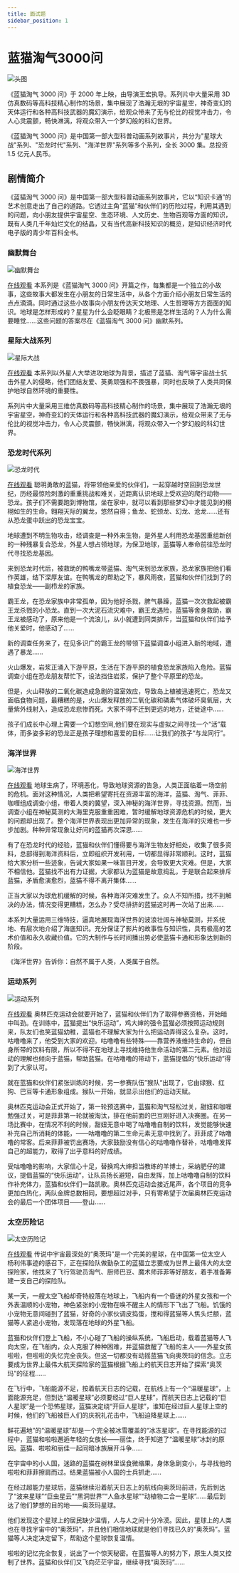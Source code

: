 ```yaml
---
title: 面试题
sidebar_position: 1
---
```


# 蓝猫淘气3000问

![头图](https://static.augustf.top/img/3000wen/6a7ab65e8fb1f265f13d2131af7b34bb366c0360.webp)

《蓝猫淘气 3000 问》于 2000 年上映，由导演王宏执导。系列片中大量采用 3D 仿真数码等高科技精心制作的场景，集中展现了浩瀚无垠的宇宙星空，神奇变幻的天体运行和各种高科技武器的魔幻演示，给观众带来了无与伦比的视觉冲击力，令人心灵震颤，畅快淋漓，将观众带入一个梦幻般的科幻世界。

《蓝猫淘气 3000 问》是中国第一部大型科普动画系列故事片，共分为"星球大战"系列、"恐龙时代"系列、"海洋世界"系列等多个系列，全长 3000 集。总投资 1.5 亿元人民币。

## 剧情简介

《蓝猫淘气 3000 问》是中国第一部大型科普动画系列故事片，它以“知识卡通”的艺术创意走出了自己的道路。它透过主角“蓝猫”和伙伴们的历险过程，利用其遇到的问题，向小朋友提供宇宙星空、生态环境、人文历史、生物百观等方面的知识，既有人类几千年灿烂文化的结晶，又有当代高新科技知识的概览，是知识经济时代电子版的青少年百科全书。

### 幽默舞台

![幽默舞台](https://static.augustf.top/img/3000wen/a63260c0a5b9d01d07b0a40645de0b9b.webp)

[在线观看](https://www.bilibili.com/bangumi/play/ss1817) 本系列是《蓝猫淘气 3000 问》开篇之作，每集都是一个独立的小故事，这些故事大都发生在小朋友的日常生活中，从各个方面介绍小朋友日常生活的点点滴滴。同时通过这些小故事向小朋友传达天文地理、人生哲理等方方面面的知识。地球是怎样形成的？星星为什么会眨眼睛？北极熊是怎样生活的？人为什么需要睡觉……这些问题的答案尽在《蓝猫淘气 3000 问》幽默系列。

### 星际大战系列

![星际大战](https://static.augustf.top/img/3000wen/da8537773d3192abab2572acc9aa564885f21af9.jpg)

[在线观看](https://www.bilibili.com/bangumi/play/ss1819) 本系列以外星人大举进攻地球为背景，描述了蓝猫、淘气等宇宙战士抗击外星人的侵略，他们团结友爱、英勇顽强和不畏强暴，同时也反映了人类共同保护地球自然环境的重要性。

系列片中大量采用三维仿真数码等高科技精心制作的场景，集中展现了浩瀚无垠的宇宙星空，神奇变幻的天体运行和各种高科技武器的魔幻演示，给观众带来了无与伦比的视觉冲击力，令人心灵震颤，畅快淋漓，将观众带入一个梦幻般的科幻世界。

### 恐龙时代系列

![恐龙时代](https://static.augustf.top/img/3000wen/89e573546f2d8b6f3a35d377cec82c7f.jpeg)

[在线观看](https://www.bilibili.com/bangumi/play/ss1818) 聪明勇敢的蓝猫，将带领他亲爱的伙伴们，一起穿越时空回到恐龙世纪，历经最惊险刺激的重重挑战和难关，近距离认识地球上受欢迎的爬行动物——恐龙。孩子们不需要跑到博物馆，坐在家中，就可以看到那些梦幻中才能见到的栩栩如生的生命。翱翔天际的翼龙，悠然自得；鱼龙、蛇颈龙、幻龙、沧龙……还有从恐龙蛋中跃出的恐龙宝宝。

地球遭到不明生物攻击，经调查是一种外来生物，是外星人利用恐龙基因重组新创的一种残暴复合恐龙，外星人想占领地球，为保卫地球，蓝猫等人奉命前往恐龙时代寻找恐龙基因。

来到恐龙时代后，被救助的鸭嘴龙带蓝猫、淘气来到恐龙家族，恐龙家族把他们看作英雄，结下深厚友谊。在鸭嘴龙的帮助之下，暴风雨夜，蓝猫和伙伴们找到了的植食恐龙——副栉龙的家族。

霸王龙，在恐龙家族中非常孤单，因为他好杀戮，脾气暴躁，蓝猫一次次救起被霸王龙杀戮的小恐龙。直到一次大泥石流灾难中，霸王龙遇险，蓝猫等舍身救助，霸王龙被感动了，原来他是一个流浪儿，从小就遭到同类排斥，当蓝猫和伙伴们给予他关爱时，他感动了……

新的调查任务来了，在见多识广的霸王龙的带领下蓝猫调查小组进入新的地域，遭遇了暴龙……

火山爆发，岩浆正涌入下游平原，生活在下游平原的植食恐龙家族陷入危险。蓝猫调查小组在恐龙朋友帮忙下，设法挡住岩浆，保护了整个平原里的恐龙。

但是，火山释放的二氧化碳造成急剧的温室效应，导致岛上植被迅速死亡，恐龙又面临食物问题，最糟糕的是，火山爆发释放的二氧化碳和磷素气体破坏臭氧层，大量紫外线射入，造成恐龙悲惨而死。大家不得不迁到更远的地方，迁徙途中……

孩子们成长中心理上需要一个幻想空间,他们要在现实与虚拟之间寻找一个“活”载体，而多姿多彩的恐龙正是孩子理想和喜爱的目标……让我们的孩子“与龙同行”。

### 海洋世界

![海洋世界](https://static.augustf.top/img/3000wen/71cf3bc79f3df8dc349862f3c811728b4710282f.jpg)

[在线观看](https://www.bilibili.com/bangumi/play/ss1820) 地球生病了，环境恶化，导致地球资源的告急，人类正面临着一场空前的危机。面对这种情况，人类把希望寄托在资源丰富的海洋，蓝猫、淘气、菲菲、咖喱组成调查小组，带着人类的冀望，深入神秘的海洋世界，寻找资源。然而，当调查小组在神秘莫测的大海里克服重重困难，暂时缓解地球资源危机的时候，更大的问题却出现了。整个海洋世界表现出更加异常的现象，发生在海洋的灾难也一步步加剧。种种异常现象让好问的蓝猫再次深思……

有了在恐龙时代的经验，蓝猫和伙伴们懂得要与海洋生物友好相处，收集了很多资料，总部得到海洋资料后，立即组织开发利用，一切都显得非常顺利。这时，蓝猫给大家分析一些迹象，告诫大家如果一味盲目开发，会导致更大灾难。但是，大家不相信他。蓝猫找不出有力证据，大家都认为蓝猫是故意捣乱，于是联合起来排斥蓝猫，矛盾愈演愈烈，蓝猫不得不离开集体……

正当大家以为球危机缓解的时候，各种海洋灾难发生了。众人不知所措，找不到解决的办法，情况变得更糟糕，怎么办？受尽排挤的蓝猫这时再一次站了出来……

本系列大量运用三维特技，逼真地展现海洋世界的波浪壮阔与神秘莫测，并系统地、有层次地介绍了海底知识。充分保证了影片的故事性与知识性，具有极高的艺术价值和永久收藏价值。它的大制作与长时间播出势必使蓝猫卡通和形象达到新的阶段。

《海洋世界》告诉你：自然不属于人类，人类属于自然。

### 运动系列

![运动系列](https://static.augustf.top/img/3000wen/1d0cad395bedea2b903da2091ffe7c4b.jpeg)

[在线观看](https://www.bilibili.com/bangumi/play/ss1821) 奥林匹克运动会就要开始了，蓝猫和伙伴们为了取得参赛资格，开始暗中叫劲。在训练中，蓝猫提出“快乐运动”，鸡大婶的强令蓝猫必须按照运动规则来，队友们也笑蓝猫幼稚，蓝猫也不理解大家为什么把运动弄得这么复杂。这时，咕噜噜来了，他受到大家的欢迎。咕噜噜有些特殊——靠营养液维持生命的，但自身所带的饮料有限，所以不得不在地球上寻找维持他生命活动的第二元素。他对运动的理解也倾向于蓝猫，帮助蓝猫。在咕噜噜的带动下，蓝猫提倡的“快乐运动”得到了大家认可。

就在蓝猫和伙伴们紧张训练的时候，另一参赛队伍”猴队“出现了，它由绿猴、红狗、巴豆等卡通形象组成。猴队一开始，就显示出他们的运动天赋。

奥林匹克运动会正式开始了，第一轮预选赛中，蓝猫和淘气轻松过关，甜妞和咖喱勉强过关，可是菲菲第一轮就被淘汰，排在他前面的巴豆刚好进入决赛圈。在另一场比赛中，在情况不利的时候，甜妞无意中喝了咕噜噜自制的饮料，发觉能够快速补充自己所消耗的体能，——咕噜噜的第二生命元素无意中找到了。菲菲成了咕噜噜的常客。后来菲菲被罚出赛场，大家鼓励没有信心的咕噜噜作替补，咕噜噜发挥自己的超能力，取得了出乎意料的好成绩。

受咕噜噜的影响，大家信心十足，替换鸡大婶担当教练的羊博士，采纳肥仔的建议，提倡蓝猫的“快乐运动”，让队员扬长避短，自由发挥，加上咕噜噜自制的饮料作补充体力，蓝猫和伙伴们一路凯歌。奥林匹克运动会接近尾声，各个项目的竞争更加白热化，两队金牌总数相同，要想超过对手，只有寄希望于次届奥林匹克运动会的最后一个团体项目——登山……

### 太空历险记

![太空历险记](https://static.augustf.top/img/3000wen/cf78705392d6bb74ac69aa38e8a48fba16f0a67c.webp)

[在线观看](https://www.bilibili.com/bangumi/play/ss1822) 传说中宇宙最深处的“奥茨玛”是一个完美的星球，在中国第一位太空人杨利伟事迹的感召下，正在探险队做勤杂工的蓝猫立志要成为世界上最伟大的太空探险家，他找来了飞行驾驶员淘气、厨师巴豆、魔术师菲菲等好朋友，着手准备筹建一支自己的探险队。

某一天，一艘太空飞船却奇特般落在地球上，飞船内有一个昏迷的外星女孩和一个外表温顺的小宠物，神色紧张的小宠物在唤不醒主人的情形下飞出了飞船。饥饿的小宠物无意间碰到了蓝猫，好奇的小家伙调皮捣蛋，搅和得蓝猫等人焦头烂额，蓝猫等人紧追小宠物，发现落在地球的外星飞船。

蓝猫和伙伴们登上飞船，不小心碰了飞船的操纵系统，飞船启动，载着蓝猫等人飞向太空，在飞船内，众人克服了种种困难，并蓝猫救醒了飞船的主人——外星女孩啦啦，但啦啦的失忆完全丧失。但这一切都没有动摇蓝猫飞向奥茨玛的信念。立志要成为世界上最伟大航天探险家的蓝猫根据飞船上的航天日志开始了探索“奥茨玛”的征程……

在飞行中，飞船能源不足，按着航天日志的记载，在航线上有一个“温暖星球”，上面能源充足，但到达“温暖星球”必须要经过“巨人星球”，而航天日志上记载的“巨人星球”是一个恐怖星球，蓝猫决定绕“开巨人星球”，谁知在经过巨人星球上空的时候，他们的飞船被巨人们的庆祝礼花击中，飞船迫降星球上……

鲜花遍地”的“温暖星球”却是一个完全被冰雪覆盖的“冰冻星球”。在寻找能源的过程中，蓝猫和啦啦邂逅年轻的女族长——丽佳，终于知道了“温暖星球”冰封的原因。蓝猫、啦啦和丽佳一起同暗冰族展开斗争……

在宇宙中的小人国，迷路的蓝猫在树林里误食微缩果，身体急剧变小，与寻找他的啦啦和菲菲擦肩而过。结果蓝猫被小人国的士兵抓走……

在经过超能力星球后，蓝猫继续沿着航天日志上的航线向奥茨玛前进，先后到达了“波来星球”“巨虫星云”“黑洞世界”“人鱼水星球”“动植物二合一星球”……最后到达了他们梦想的目的地——奥茨玛星球。

他们发现这个星球上的居民缺少温情，人与人之间十分冷漠。因此，星球上的人类也在寻找宇宙中的“奥茨玛”，并且他们相信地球就是他们寻找已久的“奥茨玛”。蓝猫等人决定决定留下，帮助这个星球恢复温情。

啦啦的记忆完全恢复，说出了一个惊天秘密。在蓝猫等人的努力下，原生人类又控制了世界。蓝猫和伙伴们又飞向茫茫宇宙，继续寻找“奥茨玛”……
